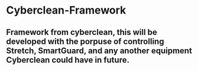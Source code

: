 # Cyberclean-Framework

## Framework from cyberclean, this will be developed with the porpuse of controlling Stretch, SmartGuard, and any another equipment Cyberclean could have in future.
